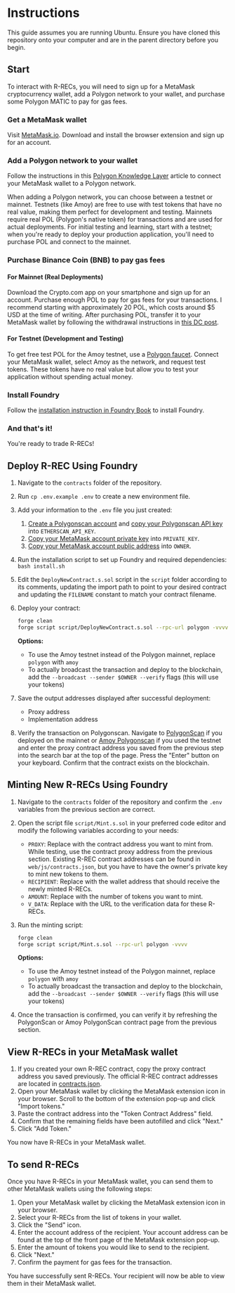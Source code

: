 # Instructions
This guide assumes you are running Ubuntu. Ensure you have cloned this repository onto your computer and are in the parent directory before you begin.

## Start
To interact with R-RECs, you will need to sign up for a MetaMask cryptocurrency wallet, add a Polygon network to your wallet, and purchase some Polygon MATIC to pay for gas fees.

### Get a MetaMask wallet
Visit [MetaMask.io](https://metamask.io/). Download and install the browser extension and sign up for an account.

### Add a Polygon network to your wallet
Follow the instructions in this [Polygon Knowledge Layer](https://docs.polygon.technology/tools/wallets/metamask/add-polygon-network/) article to connect your MetaMask wallet to a Polygon network.

When adding a Polygon network, you can choose between a testnet or mainnet. Testnets (like Amoy) are free to use with test tokens that have no real value, making them perfect for development and testing. Mainnets require real POL (Polygon's native token) for transactions and are used for actual deployments. For initial testing and learning, start with a testnet; when you're ready to deploy your production application, you'll need to purchase POL and connect to the mainnet.

### Purchase Binance Coin (BNB) to pay gas fees
#### For Mainnet (Real Deployments)
Download the Crypto.com app on your smartphone and sign up for an account. Purchase enough POL to pay for gas fees for your transactions. I recommend starting with approximately 20 POL, which costs around $5 USD at the time of writing. After purchasing POL, transfer it to your MetaMask wallet by following the withdrawal instructions in [this DC post](https://decentralizedcreator.com/transfer-crypto-from-crypto-com-to-metamask/).

#### For Testnet (Development and Testing)
To get free test POL for the Amoy testnet, use a [Polygon faucet](https://faucet.polygon.technology/). Connect your MetaMask wallet, select Amoy as the network, and request test tokens. These tokens have no real value but allow you to test your application without spending actual money.

### Install Foundry
Follow the [installation instruction in Foundry Book](https://book.getfoundry.sh/getting-started/installation) to install Foundry.

### And that's it!
You're ready to trade R-RECs!

## Deploy R-REC Using Foundry
1. Navigate to the `contracts` folder of the repository.

2. Run `cp .env.example .env` to create a new environment file.

2. Add your information to the `.env` file you just created:
    1. [Create a Polygonscan account](https://docs.polygonscan.com/getting-started/creating-an-account) and [copy your Polygonscan API key](https://docs.polygonscan.com/getting-started/viewing-api-usage-statistics) into `ETHERSCAN_API_KEY`.
    2. [Copy your MetaMask account private key](https://support.metamask.io/configure/accounts/how-to-export-an-accounts-private-key/) into `PRIVATE_KEY`.
    3. [Copy your MetaMask account public address](https://support.metamask.io/start/how-to-copy-your-metamask-account-public-address-/) into `OWNER`.

3. Run the installation script to set up Foundry and required dependencies: `bash install.sh`

4. Edit the `DeployNewContract.s.sol` script in the `script` folder according to its comments, updating the import path to point to your desired contract and updating the `FILENAME` constant to match your contract filename.

5. Deploy your contract:
   ```bash
   forge clean
   forge script script/DeployNewContract.s.sol --rpc-url polygon -vvvv
   ```

   **Options:**
   - To use the Amoy testnet instead of the Polygon mainnet, replace `polygon` with `amoy`
   - To actually broadcast the transaction and deploy to the blockchain, add the `--broadcast --sender $OWNER --verify` flags (this will use your tokens)

6. Save the output addresses displayed after successful deployment:
   - Proxy address
   - Implementation address

7. Verify the transaction on Polygonscan. Navigate to [PolygonScan](https://polygonscan.com/) if you deployed on the mainnet or [Amoy Polygonscan](https://amoy.polygonscan.com/) if you used the testnet and enter the proxy contract address you saved from the previous step into the search bar at the top of the page. Press the "Enter" button on your keyboard. Confirm that the contract exists on the blockchain.

## Minting New R-RECs Using Foundry
1. Navigate to the `contracts` folder of the repository and confirm the `.env` variables from the previous section are correct.

2. Open the script file `script/Mint.s.sol` in your preferred code editor and modify the following variables according to your needs:
   - `PROXY`: Replace with the contract address you want to mint from. While testing, use the contract proxy address from the previous section. Existing R-REC contract addresses can be found in `web/js/contracts.json`, but you have to have the owner's private key to mint new tokens to them.
   - `RECIPIENT`: Replace with the wallet address that should receive the newly minted R-RECs.
   - `AMOUNT`: Replace with the number of tokens you want to mint.
   - `V_DATA`: Replace with the URL to the verification data for these R-RECs.

3. Run the minting script:
   ```bash
   forge clean
   forge script script/Mint.s.sol --rpc-url polygon -vvvv
   ```
   
   **Options:**
   - To use the Amoy testnet instead of the Polygon mainnet, replace `polygon` with `amoy`
   - To actually broadcast the transaction and deploy to the blockchain, add the `--broadcast --sender $OWNER --verify` flags (this will use your tokens)

4. Once the transaction is confirmed, you can verify it by refreshing the PolygonScan or Amoy PolygonScan contract page from the previous section.

## View R-RECs in your MetaMask wallet
1. If you created your own R-REC contract, copy the proxy contract address you saved previously. The official R-REC contract addresses are located in [contracts.json](https://github.com/Renewvia-Energy/Renewvia-REC/blob/main/web/js/contracts.json).
2. Open your MetaMask wallet by clicking the MetaMask extension icon in your browser. Scroll to the bottom of the extension pop-up and click "Import tokens."
3. Paste the contract address into the "Token Contract Address" field.
4. Confirm that the remaining fields have been autofilled and click "Next."
5. Click "Add Token."

You now have R-RECs in your MetaMask wallet.

## To send R-RECs
Once you have R-RECs in your MetaMask wallet, you can send them to other MetaMask wallets using the following steps:
1. Open your MetaMask wallet by clicking the MetaMask extension icon in your browser.
2. Select your R-RECs from the list of tokens in your wallet.
3. Click the "Send" icon.
4. Enter the account address of the recipient. Your account address can be found at the top of the front page of the MetaMask extension pop-up.
5. Enter the amount of tokens you would like to send to the recipient.
6. Click "Next."
7. Confirm the payment for gas fees for the transaction.

You have successfully sent R-RECs. Your recipient will now be able to view them in their MetaMask wallet.
